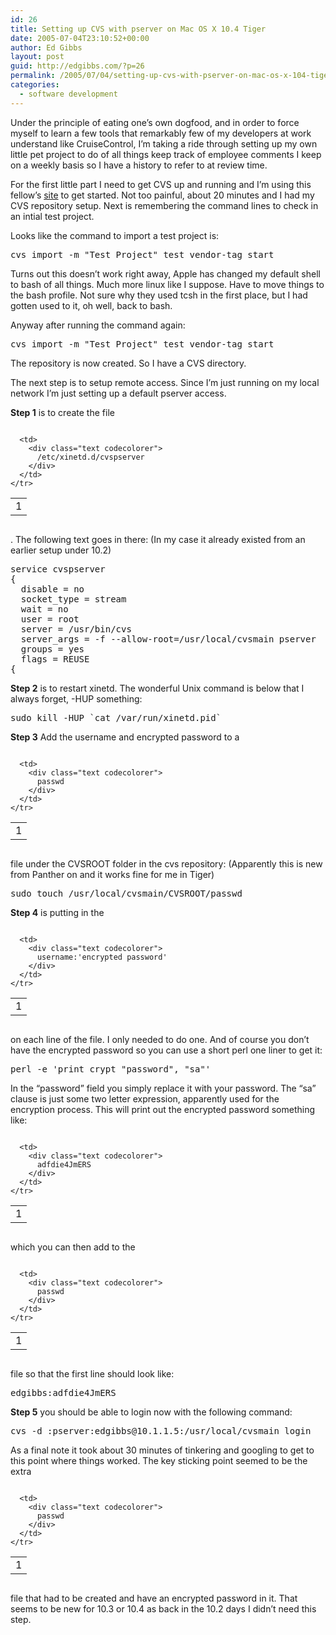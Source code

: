 ```yaml
---
id: 26
title: Setting up CVS with pserver on Mac OS X 10.4 Tiger
date: 2005-07-04T23:10:52+00:00
author: Ed Gibbs
layout: post
guid: http://edgibbs.com/?p=26
permalink: /2005/07/04/setting-up-cvs-with-pserver-on-mac-os-x-104-tiger/
categories:
  - software development
---
```

Under the principle of eating one&#8217;s own dogfood, and in order to force myself to learn a few tools that remarkably few of my developers at work understand like CruiseControl, I&#8217;m taking a ride through setting up my own little pet project to do of all things keep track of employee comments I keep on a weekly basis so I have a history to refer to at review time.

For the first little part I need to get CVS up and running and I&#8217;m using this fellow&#8217;s [site](http://www.novajo.ca/cvs.html) to get started. Not too painful, about 20 minutes and I had my CVS repository setup. Next is remembering the command lines to check in an intial test project.

Looks like the command to import a test project is:

<pre>cvs import -m "Test Project" test vendor-tag start</pre>

Turns out this doesn&#8217;t work right away, Apple has changed my default shell to bash of all things. Much more linux like I suppose. Have to move things to the bash profile. Not sure why they used tcsh in the first place, but I had gotten used to it, oh well, back to bash.

Anyway after running the command again:

<pre>cvs import -m "Test Project" test vendor-tag start</pre>

The repository is now created. So I have a CVS directory.

The next step is to setup remote access. Since I&#8217;m just running on my local network I&#8217;m just setting up a default pserver access.

**Step 1** is to create the file

<div class="codecolorer-container text vibrant overflow-off" style="overflow:auto;white-space:nowrap;">
  <table cellspacing="0" cellpadding="0">
    <tr>
      <td class="line-numbers">
        <div>
          1<br />
        </div>
      </td>
      
      <td>
        <div class="text codecolorer">
          /etc/xinetd.d/cvspserver
        </div>
      </td>
    </tr>
  </table>
</div>

. The following text goes in there: (In my case it already existed from an earlier setup under 10.2)

<pre>service cvspserver
{
  disable = no
  socket_type = stream
  wait = no
  user = root
  server = /usr/bin/cvs
  server_args = -f --allow-root=/usr/local/cvsmain pserver
  groups = yes
  flags = REUSE
{
</pre>

**Step 2** is to restart xinetd. The wonderful Unix command is below that I always forget, -HUP something:

<pre>sudo kill -HUP `cat /var/run/xinetd.pid`</pre>

**Step 3** Add the username and encrypted password to a

<div class="codecolorer-container text vibrant overflow-off" style="overflow:auto;white-space:nowrap;">
  <table cellspacing="0" cellpadding="0">
    <tr>
      <td class="line-numbers">
        <div>
          1<br />
        </div>
      </td>
      
      <td>
        <div class="text codecolorer">
          passwd
        </div>
      </td>
    </tr>
  </table>
</div>

file under the CVSROOT folder in the cvs repository: (Apparently this is new from Panther on and it works fine for me in Tiger)

<pre>sudo touch /usr/local/cvsmain/CVSROOT/passwd</pre>

**Step 4** is putting in the

<div class="codecolorer-container text vibrant overflow-off" style="overflow:auto;white-space:nowrap;">
  <table cellspacing="0" cellpadding="0">
    <tr>
      <td class="line-numbers">
        <div>
          1<br />
        </div>
      </td>
      
      <td>
        <div class="text codecolorer">
          username:'encrypted password'
        </div>
      </td>
    </tr>
  </table>
</div>

on each line of the file. I only needed to do one. And of course you don&#8217;t have the encrypted password so you can use a short perl one liner to get it:

<pre>perl -e 'print crypt "password", "sa"'</pre></p> 

In the &#8220;password&#8221; field you simply replace it with your password. The &#8220;sa&#8221; clause is just some two letter expression, apparently used for the encryption process. This will print out the encrypted password something like:

<div class="codecolorer-container text vibrant overflow-off" style="overflow:auto;white-space:nowrap;">
  <table cellspacing="0" cellpadding="0">
    <tr>
      <td class="line-numbers">
        <div>
          1<br />
        </div>
      </td>
      
      <td>
        <div class="text codecolorer">
          adfdie4JmERS
        </div>
      </td>
    </tr>
  </table>
</div>

which you can then add to the

<div class="codecolorer-container text vibrant overflow-off" style="overflow:auto;white-space:nowrap;">
  <table cellspacing="0" cellpadding="0">
    <tr>
      <td class="line-numbers">
        <div>
          1<br />
        </div>
      </td>
      
      <td>
        <div class="text codecolorer">
          passwd
        </div>
      </td>
    </tr>
  </table>
</div>

file so that the first line should look like:

<pre>edgibbs:adfdie4JmERS</pre></p> 

**Step 5** you should be able to login now with the following command:

<pre>cvs -d :pserver:edgibbs@10.1.1.5:/usr/local/cvsmain login</pre></p> 

As a final note it took about 30 minutes of tinkering and googling to get to this point where things worked. The key sticking point seemed to be the extra

<div class="codecolorer-container text vibrant overflow-off" style="overflow:auto;white-space:nowrap;">
  <table cellspacing="0" cellpadding="0">
    <tr>
      <td class="line-numbers">
        <div>
          1<br />
        </div>
      </td>
      
      <td>
        <div class="text codecolorer">
          passwd
        </div>
      </td>
    </tr>
  </table>
</div>

file that had to be created and have an encrypted password in it. That seems to be new for 10.3 or 10.4 as back in the 10.2 days I didn&#8217;t need this step.